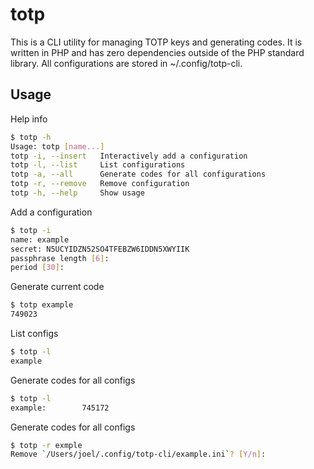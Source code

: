 # totp

This is a CLI utility for managing TOTP keys and generating codes. It is written in PHP and has zero dependencies outside of the PHP standard library. All configurations are stored in ~/.config/totp-cli.

## Usage

Help info

```bash
$ totp -h
Usage: totp [name...]
totp -i, --insert   Interactively add a configuration
totp -l, --list     List configurations
totp -a, --all      Generate codes for all configurations
totp -r, --remove   Remove configuration
totp -h, --help     Show usage
```

Add a configuration

```bash
$ totp -i
name: example 
secret: N5UCYIDZN52SO4TFEBZW6IDDN5XWYIIK
passphrase length [6]: 
period [30]: 
```

Generate current code

```bash
$ totp example
749023
```

List configs

```bash
$ totp -l
example
```

Generate codes for all configs

```bash
$ totp -l
example:        745172
```

Generate codes for all configs

```bash
$ totp -r exmple
Remove `/Users/joel/.config/totp-cli/example.ini`? [Y/n]: 
```
